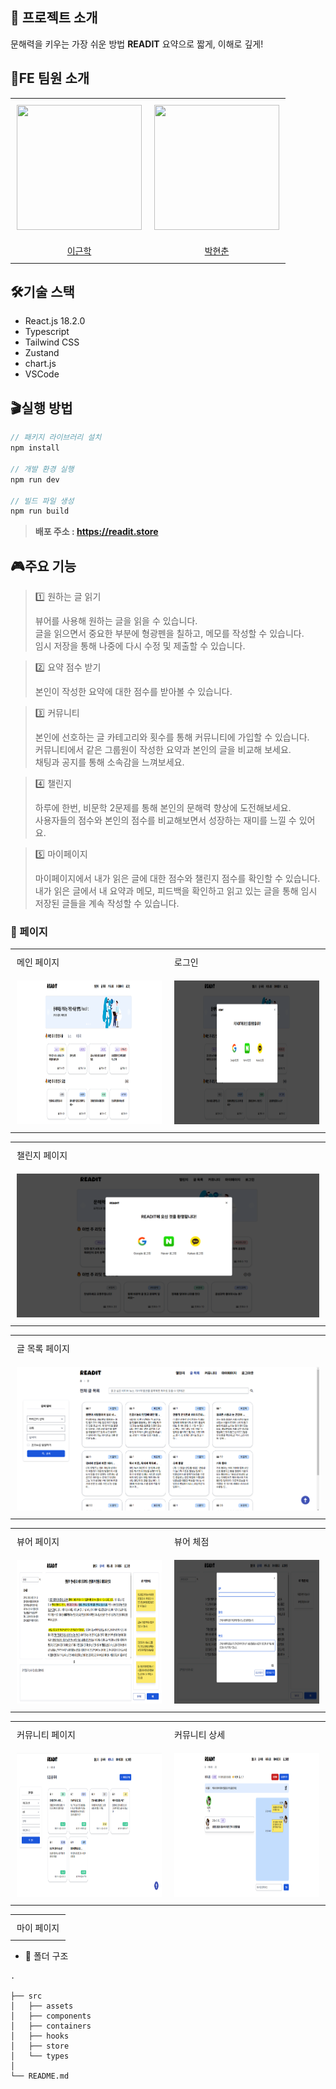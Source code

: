 ## 💬 프로젝트 소개

문해력을 키우는 가장 쉬운 방법 **READIT** 요약으로 짧게, 이해로 깊게!

## 🙋FE 팀원 소개


<table>
  <tr>
    <td style="padding: 10px; text-align: center; vertical-align: middle;">
      <img src="https://github.com/gnaak.png" width="200" height="200">
    </td>
    <td style="padding: 10px; text-align: center; vertical-align: middle;">
      <img src="" width="200" height="200">
    </td>
  </tr>
  <tr>
    <td style="padding: 10px; text-align: center;">
      <a href="https://github.com/gnaak">이근학</a>
    </td>
    <td style="padding: 10px; text-align: center;">
      <a href="https://github.com/">박현춘</a>
    </td>
  </tr>
</table> 

## 🛠️기술 스택

- React.js 18.2.0
- Typescript
- Tailwind CSS
- Zustand
- chart.js 
- VSCode

## 🎬실행 방법

```jsx
// 패키지 라이브러리 설치
npm install

// 개발 환경 실행
npm run dev

// 빌드 파일 생성
npm run build
```

> **배포 주소 : https://readit.store**


## 🎮주요 기능

> 1️⃣ 원하는 글 읽기
>
> 뷰어를 사용해 원하는 글을 읽을 수 있습니다.<br>글을 읽으면서 중요한 부분에 형광펜을 칠하고, 메모를 작성할 수 있습니다.<br>임시 저장을 통해 나중에 다시 수정 및 제출할 수 있습니다.

> 2️⃣ 요약 점수 받기
>
> 본인이 작성한 요약에 대한 점수를 받아볼 수 있습니다.

> 3️⃣ 커뮤니티
>
> 본인에 선호하는 글 카테고리와 횟수를 통해 커뮤니티에 가입할 수 있습니다.<br>커뮤니티에서 같은 그룹원이 작성한 요약과 본인의 글을 비교해 보세요.<br>채팅과 공지를 통해 소속감을 느껴보세요.

> 4️⃣ 챌린지
>
> 하루에 한번, 비문학 2문제를 통해 본인의 문해력 향상에 도전해보세요.<br>사용자들의 점수와 본인의 점수를 비교해보면서 성장하는 재미를 느낄 수 있어요.

> 5️⃣ 마이페이지
> 
> 마이페이지에서 내가 읽은 글에 대한 점수와 챌린지 점수를 확인할 수 있습니다.<br>내가 읽은 글에서 내 요약과 메모, 피드백을 확인하고 읽고 있는 글을 통해 임시 저장된 글들을 계속 작성할 수 있습니다.


### 📄 페이지 
<table>
  <tr>
    <td style="padding: 10px;">메인 페이지</td>
    <td style="padding: 10px;">로그인</td>
  </tr>
  <tr>
    <td style="padding: 10px;"><img src="src/assets/screen/메인페이지.png" width="500" height="230"></td>
    <td style="padding: 10px;"><img src="src/assets/screen/로그인.png" width="500" height="230"></td>
  </tr>
</table>
<table>
  <tr>
    <td style="padding: 10px;">챌린지 페이지</td>
  </tr>
  <tr>
    <td style="padding: 10px;"><img src="src/assets/screen/로그인.png" width="500" height="230"></td>
  </tr>
</table>
<table>
  <tr>
    <td style="padding: 10px;">글 목록 페이지</td>
  </tr>
  <tr>
    <td style="padding: 10px;"><img src="src/assets/screen/글 목록.png" width="500" height="230"></td>
  </tr>
</table>
<table>
  <tr>
    <td style="padding: 10px;">뷰어 페이지</td>
    <td style="padding: 10px;">뷰어 체점</td>
  </tr>
  <tr>
    <td style="padding: 10px;"><img src="src/assets/screen/뷰어.png" width="500" height="230"></td>
    <td style="padding: 10px;"><img src="src/assets/screen/뷰어 - 점수.png" width="500" height="230"></td>
  </tr>
</table>
<table>
  <tr>
    <td style="padding: 10px;">커뮤니티 페이지</td>
    <td style="padding: 10px;">커뮤니티 상세</td>
  </tr>
  <tr>
    <td style="padding: 10px;"><img src="src/assets/screen/커뮤니티 목록.png" width="500" height="230"></td>
    <td style="padding: 10px;"><img src="src/assets/screen/커뮤니티 페이지.png" width="500" height="230"></td>
  </tr>
</table>
<table>
  <tr>
    <td style="padding: 10px;">마이 페이지</td>
  </tr>
</table>

 

  - 📁 폴더 구조

  ```
  .

  ├── src
  │   ├── assets
  │   ├── components
  │   ├── containers
  │   ├── hooks
  │   ├── store
  │   └── types
  │   
  └── README.md
  ```
